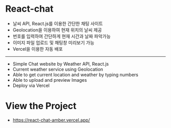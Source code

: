# React-chat

- 날씨 API, React.js를 이용한 간단한 채팅 사이트
- Geolocation을 이용하여 현재 위치의 날씨 제공
- 번호를 입력하여 간단하게 현재 시간과 날짜 파악가능
- 이미지 파일 업로드 및 채팅창 미리보기 가능
- Vercel을 이용한 자동 배포

<hr/>

- Simple Chat website by Weather API, React.js
- Current weather service using Geolocation
- Able to get current location and weather by typing numbers
- Able to upload and preview Images
- Deploy via Vercel

# View the Project

- https://react-chat-amber.vercel.app/
